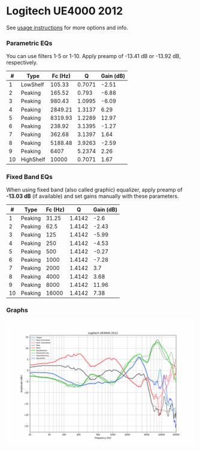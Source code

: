 # Logitech UE4000 2012
See [usage instructions](https://github.com/jaakkopasanen/AutoEq#usage) for more options and info.

### Parametric EQs
You can use filters 1-5 or 1-10. Apply preamp of -13.41 dB or -13.92 dB, respectively.

|   # | Type      |   Fc (Hz) |      Q |   Gain (dB) |
|-----|-----------|-----------|--------|-------------|
|   1 | LowShelf  |    105.33 | 0.7071 |       -2.51 |
|   2 | Peaking   |    165.52 | 0.793  |       -6.88 |
|   3 | Peaking   |    980.43 | 1.0995 |       -6.09 |
|   4 | Peaking   |   2849.21 | 1.3137 |        6.29 |
|   5 | Peaking   |   8319.93 | 1.2289 |       12.97 |
|   6 | Peaking   |    238.92 | 3.1395 |       -1.27 |
|   7 | Peaking   |    362.68 | 3.1397 |        1.64 |
|   8 | Peaking   |   5188.48 | 3.9263 |       -2.59 |
|   9 | Peaking   |   6407    | 5.2374 |        2.26 |
|  10 | HighShelf |  10000    | 0.7071 |        1.67 |

### Fixed Band EQs
When using fixed band (also called graphic) equalizer, apply preamp of **-13.03 dB** (if available) and set gains manually with these parameters.

|   # | Type    |   Fc (Hz) |      Q |   Gain (dB) |
|-----|---------|-----------|--------|-------------|
|   1 | Peaking |     31.25 | 1.4142 |       -2.6  |
|   2 | Peaking |     62.5  | 1.4142 |       -2.43 |
|   3 | Peaking |    125    | 1.4142 |       -5.99 |
|   4 | Peaking |    250    | 1.4142 |       -4.53 |
|   5 | Peaking |    500    | 1.4142 |       -0.27 |
|   6 | Peaking |   1000    | 1.4142 |       -7.28 |
|   7 | Peaking |   2000    | 1.4142 |        3.7  |
|   8 | Peaking |   4000    | 1.4142 |        3.68 |
|   9 | Peaking |   8000    | 1.4142 |       11.96 |
|  10 | Peaking |  16000    | 1.4142 |        7.38 |

### Graphs
![](./Logitech%20UE4000%202012.png)
